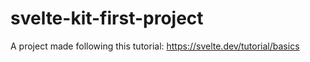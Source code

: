 # svelte-kit-first-project
A project made following this tutorial: https://svelte.dev/tutorial/basics